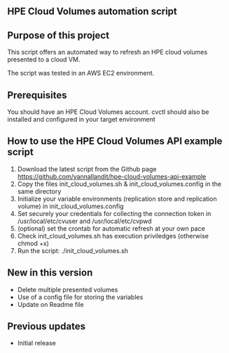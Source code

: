HPE Cloud Volumes automation script
-----------------------------------

## Purpose of this project
This script offers an automated way to refresh an HPE cloud volumes presented to a cloud VM.

The script was tested in an AWS EC2 environment.

## Prerequisites

You should have an HPE Cloud Volumes account. cvctl should also be installed and configured in your target environment

## How to use the HPE Cloud Volumes API example script

1. Download the latest script from the Github page https://github.com/yannallandit/hpe-cloud-volumes-api-example
2. Copy the files init_cloud_volumes.sh & init_cloud_volumes.config in the same directory
3. Initialize your variable environments (replication store and replication volume) in init_cloud_volumes.config
4. Set securely your credentials for collecting the connection token in /usr/local/etc/cvuser and /usr/local/etc/cvpwd
5. (optional) set the crontab for automatic refresh at your own pace
6. Check init_cloud_volumes.sh has execution priviledges (otherwise chmod +x)
7. Run the script: ./init_cloud_volumes.sh


## New in this version 
- Delete multiple presented volumes 
- Use of a config file for storing the variables
- Update on Readme file

## Previous updates
- Initial release

